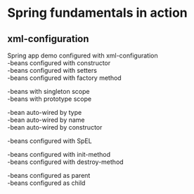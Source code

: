# Spring fundamentals in action

## xml-configuration  
Spring app demo configured with xml-configuration  
-beans configured with constructor  
-beans configured with setters  
-beans configured with factory method  

-beans with singleton scope  
-beans with prototype scope  

-bean auto-wired by type  
-bean auto-wired by name  
-bean auto-wired by constructor  

-beans configured with SpEL  

-beans configured with init-method  
-beans configured with destroy-method  

-beans configured as parent  
-beans configured as child  